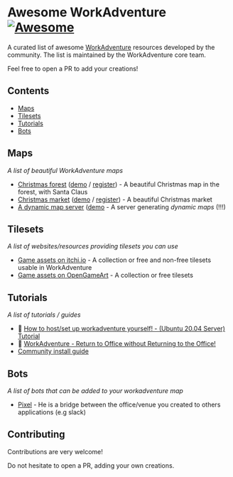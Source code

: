# Awesome WorkAdventure [![Awesome](https://awesome.re/badge.svg)](https://github.com/workadventure/awesome-workadventure)

A curated list of awesome [WorkAdventure](https://workadventu.re) resources developed by the community.
The list is maintained by the WorkAdventure core team.

Feel free to open a PR to add your creations!

## Contents

- [Maps](#maps)
- [Tilesets](#resources)
- [Tutorials](#tutorials)
- [Bots](#bots)

## Maps

_A list of beautiful WorkAdventure maps_

- [Christmas forest](https://himeshaman.github.io/ChristMap/map.json) ([demo](https://play.workadventu.re/_/global/himeshaman.github.io/ChristMap/map.json) / [register](https://workadventu.re/getting-started?mapUrl=https://himeshaman.github.io/ChristMap/map.json)) - A beautiful Christmas map in the forest, with Santa Claus
- [Christmas market](https://github.com/workadventure/christmas-map) ([demo](https://play.workadventu.re/_/global/workadventure.github.io/christmas-map/map.json) / [register](https://workadventu.re/getting-started?mapUrl=https://workadventure.github.io/christmas-map/map.json)) - A beautiful Christmas market
- [A dynamic map server](https://github.com/jonnytest1/workadventure-mapserver) ([demo](https://play.workadventu.re/_/global/pi4.e6azumuvyiabvs9s.myfritz.net/mapserver/rest/mapserver/site.json) - A server generating *dynamic maps* (!!!)

## Tilesets

_A list of websites/resources providing tilesets you can use_

- [Game assets on itchi.io](https://itch.io/game-assets) - A collection or free and non-free tilesets usable in WorkAdventure
- [Game assets on OpenGameArt](https://opengameart.org/) - A collection or free tilesets

## Tutorials

_A list of tutorials / guides_

- 🎥 [How to host/set up workadventure yourself! - (Ubuntu 20.04 Server) Tutorial](https://www.youtube.com/watch?v=NQrxne7lS34)
- 🎥 [WorkAdventure - Return to Office without Returning to the Office!](https://www.youtube.com/watch?v=Yx6xSptPA5U)
- [Community install guide](https://wiki.techinc.nl/Work-Adventure/install)

## Bots

_A list of bots that can be added to your workadventure map_

- [Pixel](https://github.com/rllola/wa-bot) - He is a bridge between the office/venue you created to others applications (e.g slack)

## Contributing

Contributions are very welcome!

Do not hesitate to open a PR, adding your own creations.
